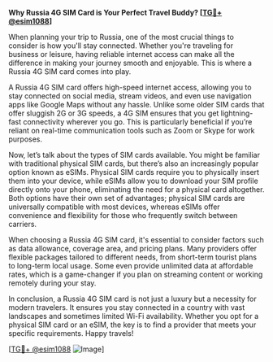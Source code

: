 **Why Russia 4G SIM Card is Your Perfect Travel Buddy? [[TG💪+ @esim1088](https://t.me/s/esim1088)]**

When planning your trip to Russia, one of the most crucial things to consider is how you'll stay connected. Whether you're traveling for business or leisure, having reliable internet access can make all the difference in making your journey smooth and enjoyable. This is where a Russia 4G SIM card comes into play. 

A Russia 4G SIM card offers high-speed internet access, allowing you to stay connected on social media, stream videos, and even use navigation apps like Google Maps without any hassle. Unlike some older SIM cards that offer sluggish 2G or 3G speeds, a 4G SIM ensures that you get lightning-fast connectivity wherever you go. This is particularly beneficial if you’re reliant on real-time communication tools such as Zoom or Skype for work purposes.

Now, let’s talk about the types of SIM cards available. You might be familiar with traditional physical SIM cards, but there’s also an increasingly popular option known as eSIMs. Physical SIM cards require you to physically insert them into your device, while eSIMs allow you to download your SIM profile directly onto your phone, eliminating the need for a physical card altogether. Both options have their own set of advantages; physical SIM cards are universally compatible with most devices, whereas eSIMs offer convenience and flexibility for those who frequently switch between carriers.

When choosing a Russia 4G SIM card, it's essential to consider factors such as data allowance, coverage area, and pricing plans. Many providers offer flexible packages tailored to different needs, from short-term tourist plans to long-term local usage. Some even provide unlimited data at affordable rates, which is a game-changer if you plan on streaming content or working remotely during your stay.

In conclusion, a Russia 4G SIM card is not just a luxury but a necessity for modern travelers. It ensures you stay connected in a country with vast landscapes and sometimes limited Wi-Fi availability. Whether you opt for a physical SIM card or an eSIM, the key is to find a provider that meets your specific requirements. Happy travels! 

[[TG💪+ @esim1088](https://t.me/s/esim1088) ![Image](https://i.postimg.cc/Y0z9fWf4/image.png)]
